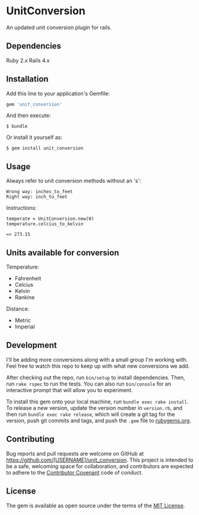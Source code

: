 # UnitConversion

An updated unit conversion plugin for rails.

## Dependencies
Ruby 2.x
Rails 4.x

## Installation

Add this line to your application's Gemfile:

```ruby
gem 'unit_conversion'
```

And then execute:

    $ bundle

Or install it yourself as:

    $ gem install unit_conversion

## Usage
Always refer to unit conversion methods without an 's':

    Wrong way: inches_to_feet
    Right way: inch_to_feet

Instructions:

    temperate = UnitConversion.new(0)
    temperature.celcius_to_kelvin

    => 273.15

## Units available for conversion

Temperature:
- Fahrenheit
- Celcius
- Kelvin
- Rankine

Distance:
- Metric
- Imperial

## Development

I'll be adding more conversions along with a small group I'm working
with.  Feel free to watch this repo to keep up with what new conversions
we add.

After checking out the repo, run `bin/setup` to install dependencies. Then, run `rake rspec` to run the tests. You can also run `bin/console` for an interactive prompt that will allow you to experiment.

To install this gem onto your local machine, run `bundle exec rake install`. To release a new version, update the version number in `version.rb`, and then run `bundle exec rake release`, which will create a git tag for the version, push git commits and tags, and push the `.gem` file to [rubygems.org](https://rubygems.org).

## Contributing

Bug reports and pull requests are welcome on GitHub at https://github.com/[USERNAME]/unit_conversion. This project is intended to be a safe, welcoming space for collaboration, and contributors are expected to adhere to the [Contributor Covenant](contributor-covenant.org) code of conduct.


## License

The gem is available as open source under the terms of the [MIT License](http://opensource.org/licenses/MIT).

